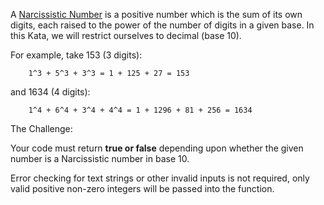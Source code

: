 A [Narcissistic Number](https://en.wikipedia.org/wiki/Narcissistic_number) is a positive number which is the sum of its own digits, each raised to the power of the number of digits in a given base. In this Kata, we will restrict ourselves to decimal (base 10).

For example, take 153 (3 digits):
```
    1^3 + 5^3 + 3^3 = 1 + 125 + 27 = 153
```
and 1634 (4 digits):
```
    1^4 + 6^4 + 3^4 + 4^4 = 1 + 1296 + 81 + 256 = 1634
```

The Challenge:

Your code must return **true or false** depending upon whether the given number is a Narcissistic number in base 10.

Error checking for text strings or other invalid inputs is not required, only valid positive non-zero integers will be passed into the function. 
